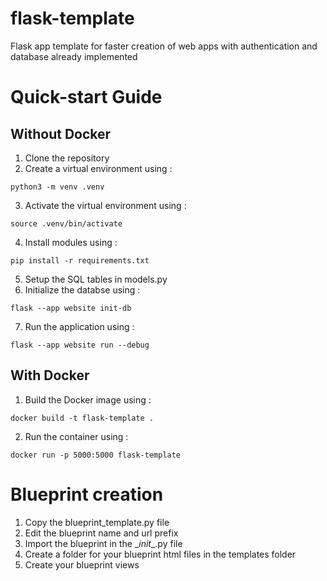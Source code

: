 # flask-template
Flask app template for faster creation of web apps with authentication and database already implemented

# Quick-start Guide

## Without Docker

1. Clone the repository
2. Create a virtual environment using :
```
python3 -m venv .venv
```
3. Activate the virtual environment using :
```
source .venv/bin/activate
```
4. Install modules using :
```
pip install -r requirements.txt
```
5. Setup the SQL tables in models.py
6. Initialize the databse using :
```
flask --app website init-db
```
7. Run the application using :
```
flask --app website run --debug
```

## With Docker

1. Build the Docker image using :
```
docker build -t flask-template .
```
2. Run the container using :
```
docker run -p 5000:5000 flask-template
```

# Blueprint creation

1. Copy the blueprint_template.py file
2. Edit the blueprint name and url prefix
3. Import the blueprint in the \__init__.py file
4. Create a folder for your blueprint html files in the templates folder
5. Create your blueprint views